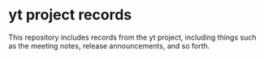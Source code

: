 # yt project records

This repository includes records from the yt project, including things such as
the meeting notes, release announcements, and so forth.
